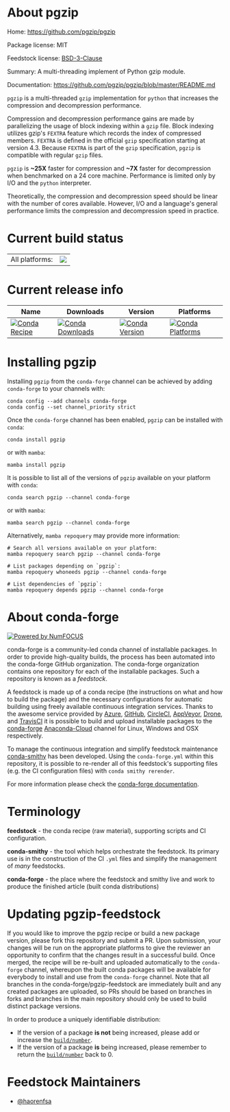 About pgzip
===========

Home: https://github.com/pgzip/pgzip

Package license: MIT

Feedstock license: [BSD-3-Clause](https://github.com/conda-forge/pgzip-feedstock/blob/main/LICENSE.txt)

Summary: A multi-threading implement of Python gzip module.

Documentation: https://github.com/pgzip/pgzip/blob/master/README.md

`pgzip` is a multi-threaded `gzip` implementation for `python` that increases the compression and decompression performance.

Compression and decompression performance gains are made by parallelizing the usage of block indexing within a `gzip` file. Block indexing utilizes gzip's `FEXTRA` feature which records the index of compressed members. `FEXTRA` is defined in the official `gzip` specification starting at version 4.3. Because `FEXTRA` is part of the `gzip` specification, `pgzip` is compatible with regular `gzip` files.

`pgzip` is **~25X** faster for compression and **~7X** faster for decompression when benchmarked on a 24 core machine. Performance is limited only by I/O and the `python` interpreter.

Theoretically, the compression and decompression speed should be linear with the number of cores available. However, I/O and a language's general performance limits the compression and decompression speed in practice.


Current build status
====================


<table><tr><td>All platforms:</td>
    <td>
      <a href="https://dev.azure.com/conda-forge/feedstock-builds/_build/latest?definitionId=16881&branchName=main">
        <img src="https://dev.azure.com/conda-forge/feedstock-builds/_apis/build/status/pgzip-feedstock?branchName=main">
      </a>
    </td>
  </tr>
</table>

Current release info
====================

| Name | Downloads | Version | Platforms |
| --- | --- | --- | --- |
| [![Conda Recipe](https://img.shields.io/badge/recipe-pgzip-green.svg)](https://anaconda.org/conda-forge/pgzip) | [![Conda Downloads](https://img.shields.io/conda/dn/conda-forge/pgzip.svg)](https://anaconda.org/conda-forge/pgzip) | [![Conda Version](https://img.shields.io/conda/vn/conda-forge/pgzip.svg)](https://anaconda.org/conda-forge/pgzip) | [![Conda Platforms](https://img.shields.io/conda/pn/conda-forge/pgzip.svg)](https://anaconda.org/conda-forge/pgzip) |

Installing pgzip
================

Installing `pgzip` from the `conda-forge` channel can be achieved by adding `conda-forge` to your channels with:

```
conda config --add channels conda-forge
conda config --set channel_priority strict
```

Once the `conda-forge` channel has been enabled, `pgzip` can be installed with `conda`:

```
conda install pgzip
```

or with `mamba`:

```
mamba install pgzip
```

It is possible to list all of the versions of `pgzip` available on your platform with `conda`:

```
conda search pgzip --channel conda-forge
```

or with `mamba`:

```
mamba search pgzip --channel conda-forge
```

Alternatively, `mamba repoquery` may provide more information:

```
# Search all versions available on your platform:
mamba repoquery search pgzip --channel conda-forge

# List packages depending on `pgzip`:
mamba repoquery whoneeds pgzip --channel conda-forge

# List dependencies of `pgzip`:
mamba repoquery depends pgzip --channel conda-forge
```


About conda-forge
=================

[![Powered by
NumFOCUS](https://img.shields.io/badge/powered%20by-NumFOCUS-orange.svg?style=flat&colorA=E1523D&colorB=007D8A)](https://numfocus.org)

conda-forge is a community-led conda channel of installable packages.
In order to provide high-quality builds, the process has been automated into the
conda-forge GitHub organization. The conda-forge organization contains one repository
for each of the installable packages. Such a repository is known as a *feedstock*.

A feedstock is made up of a conda recipe (the instructions on what and how to build
the package) and the necessary configurations for automatic building using freely
available continuous integration services. Thanks to the awesome service provided by
[Azure](https://azure.microsoft.com/en-us/services/devops/), [GitHub](https://github.com/),
[CircleCI](https://circleci.com/), [AppVeyor](https://www.appveyor.com/),
[Drone](https://cloud.drone.io/welcome), and [TravisCI](https://travis-ci.com/)
it is possible to build and upload installable packages to the
[conda-forge](https://anaconda.org/conda-forge) [Anaconda-Cloud](https://anaconda.org/)
channel for Linux, Windows and OSX respectively.

To manage the continuous integration and simplify feedstock maintenance
[conda-smithy](https://github.com/conda-forge/conda-smithy) has been developed.
Using the ``conda-forge.yml`` within this repository, it is possible to re-render all of
this feedstock's supporting files (e.g. the CI configuration files) with ``conda smithy rerender``.

For more information please check the [conda-forge documentation](https://conda-forge.org/docs/).

Terminology
===========

**feedstock** - the conda recipe (raw material), supporting scripts and CI configuration.

**conda-smithy** - the tool which helps orchestrate the feedstock.
                   Its primary use is in the construction of the CI ``.yml`` files
                   and simplify the management of *many* feedstocks.

**conda-forge** - the place where the feedstock and smithy live and work to
                  produce the finished article (built conda distributions)


Updating pgzip-feedstock
========================

If you would like to improve the pgzip recipe or build a new
package version, please fork this repository and submit a PR. Upon submission,
your changes will be run on the appropriate platforms to give the reviewer an
opportunity to confirm that the changes result in a successful build. Once
merged, the recipe will be re-built and uploaded automatically to the
`conda-forge` channel, whereupon the built conda packages will be available for
everybody to install and use from the `conda-forge` channel.
Note that all branches in the conda-forge/pgzip-feedstock are
immediately built and any created packages are uploaded, so PRs should be based
on branches in forks and branches in the main repository should only be used to
build distinct package versions.

In order to produce a uniquely identifiable distribution:
 * If the version of a package **is not** being increased, please add or increase
   the [``build/number``](https://docs.conda.io/projects/conda-build/en/latest/resources/define-metadata.html#build-number-and-string).
 * If the version of a package **is** being increased, please remember to return
   the [``build/number``](https://docs.conda.io/projects/conda-build/en/latest/resources/define-metadata.html#build-number-and-string)
   back to 0.

Feedstock Maintainers
=====================

* [@haorenfsa](https://github.com/haorenfsa/)

